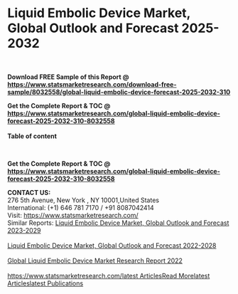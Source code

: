 <h1>Liquid Embolic Device Market, Global Outlook and Forecast 2025-2032</h1><br/><p><strong>Download FREE Sample of this Report @ <a href="https://www.statsmarketresearch.com/download-free-sample/8032558/global-liquid-embolic-device-forecast-2025-2032-310">https://www.statsmarketresearch.com/download-free-sample/8032558/global-liquid-embolic-device-forecast-2025-2032-310</a></strong></p><div><b>Get the Complete Report & TOC @ <a href="https://www.statsmarketresearch.com/global-liquid-embolic-device-forecast-2025-2032-310-8032558">https://www.statsmarketresearch.com/global-liquid-embolic-device-forecast-2025-2032-310-8032558</a></b></div><br><b>Table of content</b><p><br><div><b>Get the Complete Report & TOC @ <a href="https://www.statsmarketresearch.com/global-liquid-embolic-device-forecast-2025-2032-310-8032558">https://www.statsmarketresearch.com/global-liquid-embolic-device-forecast-2025-2032-310-8032558</a></b></div></p> <b>CONTACT US:</b><br>276 5th Avenue, New York , NY 10001,United States<br>International: (+1) 646 781 7170 / +91 8087042414<br>Visit: <a href="https://www.statsmarketresearch.com/">https://www.statsmarketresearch.com/</a><br>Similar Reports: <a href="https://www.statsmarketresearch.com/global-liquid-embolic-device-forecast-2025-2032-310-8032558">Liquid Embolic Device Market, Global Outlook and Forecast 2023-2029</a><br/><br/><a href="https://www.statsmarketresearch.com/global-liquid-embolic-device-forecast-2025-2032-310-8032558">Liquid Embolic Device Market, Global Outlook and Forecast 2022-2028</a><br/><br/><a href="https://www.statsmarketresearch.com/global-liquid-embolic-device-forecast-2025-2032-310-8032558">Global Liquid Embolic Device Market Research Report 2022</a><br/><br/><a href="https://gyeongbokgung.com">https://www.statsmarketresearch.com/</a><a href="https://hallyeomaritime.com">latest Articles</a><a href="https://jingwansa.com">Read More</a><a href=https://nguoiviet.jp/">latest Articles</a><a href="https://www.intelmarketresearch.com/">latest Publications</a>